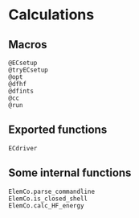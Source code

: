 # Calculations

## Macros

```@docs
@ECsetup
@tryECsetup
@opt
@dfhf
@dfints
@cc
@run
```

## Exported functions

```@docs
ECdriver
```

## Some internal functions
```@docs
ElemCo.parse_commandline
ElemCo.is_closed_shell
ElemCo.calc_HF_energy
```
